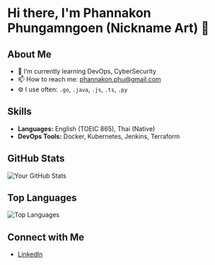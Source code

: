 # Hi there, I'm Phannakon Phungamngoen (Nickname Art) 👋

## About Me


- 🌱 I’m currently learning DevOps, CyberSecurity
- 📫 How to reach me: phannakon.phu@gmail.com
- ⚙️ I use often: `.go`, `.java`, `.js`, `.ts`, `.py`

## Skills

- **Languages:** English (TOEIC 865), Thai (Native)
- **DevOps Tools:** Docker, Kubernetes, Jenkins, Terraform

## GitHub Stats

![Your GitHub Stats](https://github-readme-stats.vercel.app/api?username=Merlicne&show_icons=true)

## Top Languages

![Top Languages](https://github-readme-stats.vercel.app/api/top-langs/?username=Merlicne&layout=compact)

## Connect with Me

- [LinkedIn](https://www.linkedin.com/in/phannakon)
